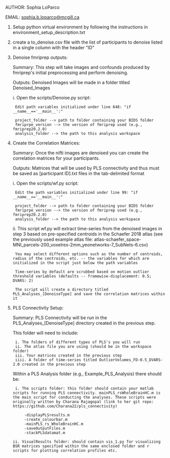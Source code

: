 AUTHOR: Sophia LoParco

EMAIL: sophia.b.loparco@mcgill.ca

1) Setup python virtual environment by following the instructions in environment_setup_description.txt

2) create a to_denoise.csv file with the list of participants to denoise listed in a single column with the header "ID"

3) Denoise fmriprep outputs:

    Summary: This step will take images and confounds produced by fmriprep's initial preprocessing and perform denoising. 
    
    Outputs: Denoised Images will be made in a folder titled Denoised_Images

    i. Open the scripts/Denoise.py script: 
        

        Edit path variables initialized under line 648: "if __name__=='__main__':"

        project_folder --> path to folder containing your BIDS folder
        fmriprpe_version --> the version of fmriprep used (e.g., fmriprep20.2.0)
        analysis_folder --> the path to this analysis workspace

4) Create the Correlation Matrices: 
    
    Summary: Once the nifti images are denoised you can create the correlation matrices for your participants. 
    
    Outputs: Matrices that will be used by PLS connectivity and thus must be saved as [participant ID].txt files in the tab-delimited format 
 
    i. Open the scripts/wf.py script:
        

        Edit the path variables initialized under line 99: "if __name__=='__main__':"

        project_folder --> path to folder containing your BIDS folder
        fmriprpe_version --> the version of fmriprep used (e.g., fmriprep20.2.0)
        analysis_folder --> the path to this analysis workspace

    ii. This script wf.py will extract time-series from the denoised images in step 3 based on pre-specified centroids in the Schaefer 2018 atlas (see the previously used example atlas file: atlas-schaefer_space-MNI_parcels-200_voxelres-2mm_yeonetworks-7_SubNets-6.csv)
    
        You may select different options such as the number of centroids, radius of the centroids, etc. -- the variables for which are initialized in the script just below the path variables
    
        Time-series by default are scrubbed based on motion outlier threshold variables (defaults -- framewise-displacement: 0.5; DVARS: 2)
    
        The script will create a directory titled PLS_Analyses_[DenoiseType] and save the correlation matrices within it


5) PLS Connectivity Setup: 
    
    Summary: PLS Connectivity will be run in the PLS_Analyses_[DenoiseType] directory created in the previous step. 
    
    This folder will need to include:

        i. The folders of different types of PLS's you will run
        ii. The atlas file you are using (should be in the workspace folder)
        iii. Your matrices created in the previous step
        iiii. A folder of time-series titled OutlierVolumes_FD-0.5_DVARS-2.0 created in the previous step

    Within a PLS Analysis folder (e.g., Example_PLS_Analysis) there should be:

        i. The scripts folder: this folder should contain your matlab scripts for running PLS connectivity. mainPLS_rsWholeBrainHC.m is the main script for conducting the analyses. These scripts were originally written by Charana Rajagopal (link to her git repo: https://github.com/Charana22/pls_connectivity)

            -displayPLSresults.m
            -create_colourbar.m
            -mainPLS_rs_WholeBrainHC.m
            -saveOutputFiles.m
            -stackPLSdatamat.m

	   ii. VisualResults folder: should contain vis_1.py for visualizing BSR matrices specified within the same enclosed folder and r scripts for plotting correlation profiles etc.

        
